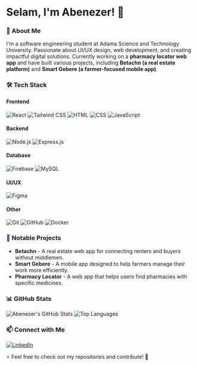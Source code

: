 # Selam, I'm Abenezer! 👋

### 🚀 About Me
I'm a software engineering student at Adama Science and Technology University. Passionate about UI/UX design, web development, and creating impactful digital solutions. Currently working on a **pharmacy locator web app** and have built various projects, including **Betachn (a real estate platform)** and **Smart Gebere (a farmer-focused mobile app)**.

### 🛠 Tech Stack
#### Frontend
![React](https://img.shields.io/badge/React-20232A?style=for-the-badge&logo=react&logoColor=61DAFB) 
![Tailwind CSS](https://img.shields.io/badge/Tailwind_CSS-38B2AC?style=for-the-badge&logo=tailwind-css&logoColor=white) 
![HTML](https://img.shields.io/badge/HTML5-E34F26?style=for-the-badge&logo=html5&logoColor=white) 
![CSS](https://img.shields.io/badge/CSS3-1572B6?style=for-the-badge&logo=css3&logoColor=white) 
![JavaScript](https://img.shields.io/badge/JavaScript-F7DF1E?style=for-the-badge&logo=javascript&logoColor=black)

#### Backend
![Node.js](https://img.shields.io/badge/Node.js-339933?style=for-the-badge&logo=node.js&logoColor=white) 
![Express.js](https://img.shields.io/badge/Express.js-000000?style=for-the-badge&logo=express&logoColor=white)

#### Database
![Firebase](https://img.shields.io/badge/Firebase-FFCA28?style=for-the-badge&logo=firebase&logoColor=black) 
![MySQL](https://img.shields.io/badge/MySQL-4479A1?style=for-the-badge&logo=mysql&logoColor=white)

#### UI/UX
![Figma](https://img.shields.io/badge/Figma-F24E1E?style=for-the-badge&logo=figma&logoColor=white) 

#### Other
![Git](https://img.shields.io/badge/Git-F05032?style=for-the-badge&logo=git&logoColor=white) 
![GitHub](https://img.shields.io/badge/GitHub-181717?style=for-the-badge&logo=github&logoColor=white) 
![Docker](https://img.shields.io/badge/Docker-2496ED?style=for-the-badge&logo=docker&logoColor=white)

### 📌 Notable Projects
- **Betachn** - A real estate web app for connecting renters and buyers without middlemen.  
- **Smart Gebere** - A mobile app designed to help farmers manage their work more efficiently.  
- **Pharmacy Locator** - A web app that helps users find pharmacies with specific medicines.  

### 📊 GitHub Stats
![Abenezer's GitHub Stats](https://github-readme-stats.vercel.app/api?username=Archon-3&show_icons=true&theme=radical)
![Top Languages](https://github-readme-stats.vercel.app/api/top-langs/?username=Archon-3&layout=compact&theme=radical)


### 📫 Connect with Me
[![LinkedIn](https://img.shields.io/badge/-LinkedIn-blue?style=for-the-badge&logo=linkedin)](https://linkedin.com/in//abenezer-abebe-0b592a358/)     

⭐️ Feel free to check out my repositories and contribute! 🚀

